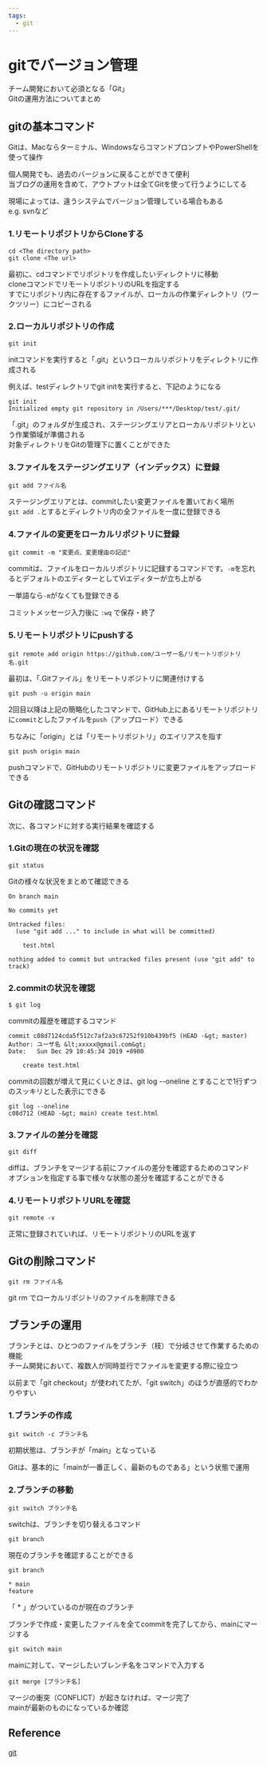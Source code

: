 ```yaml
---
tags:
  - git
---
```


# gitでバージョン管理

チーム開発において必須となる「Git」<br>
Gitの運用方法についてまとめ

## gitの基本コマンド
Gitは、Macならターミナル、WindowsならコマンドプロンプトやPowerShellを使って操作<br>

個人開発でも、過去のバージョンに戻ることができて便利<br>
当ブログの運用を含めて、アウトプットは全てGitを使って行うようにしてる<br>

現場によっては、違うシステムでバージョン管理している場合もある<br>
e.g. svnなど

### 1.リモートリポジトリからCloneする

```
cd <The directory path>
git clone <The url>
```

最初に、cdコマンドでリポジトリを作成したいディレクトリに移動<br>
cloneコマンドでリモートリポジトリのURLを指定する<br>
すでにリポジトリ内に存在するファイルが、ローカルの作業ディレクトリ（ワークツリー）にコピーされる

### 2.ローカルリポジトリの作成
```
git init
```
initコマンドを実行すると「.git」というローカルリポジトリをディレクトリに作成される<br>

例えば、testディレクトリでgit initを実行すると、下記のようになる<br>

```
git init
Initialized empty git repository in /Users/***/Desktop/test/.git/
```

「.git」のフォルダが生成され、ステージングエリアとローカルリポジトリという作業領域が準備される<br>
対象ディレクトリをGitの管理下に置くことができた

### 3.ファイルをステージングエリア（インデックス）に登録

```
git add ファイル名
```

ステージングエリアとは、commitしたい変更ファイルを置いておく場所<br>
`git add .`とするとディレクトリ内の全ファイルを一度に登録できる

### 4.ファイルの変更をローカルリポジトリに登録

```
git commit -m "変更点、変更理由の記述"
```

commitは、ファイルをローカルリポジトリに記録するコマンドです。`-m`を忘れるとデフォルトのエディターとしてViエディターが立ち上がる<br>

一単語なら`-m`がなくても登録できる<br>

コミットメッセージ入力後に `:wq` で保存・終了<br>

### 5.リモートリポジトリにpushする

```
git remote add origin https://github.com/ユーザー名/リモートリポジトリ名.git
```

最初は、「.Gitファイル」をリモートリポジトリに関連付けする<br>

```
git push -u origin main
```

2回目以降は上記の簡略化したコマンドで、GitHub上にあるリモートリポジトリに`commit`としたファイルを`push`（アップロード）できる<br>

ちなみに「origin」とは「リモートリポジトリ」のエイリアスを指す<br>

```
git push origin main
```

pushコマンドで、GitHubのリモートリポジトリに変更ファイルをアップロードできる


## Gitの確認コマンド

次に、各コマンドに対する実行結果を確認する

### 1.Gitの現在の状況を確認

```
git status
```

Gitの様々な状況をまとめて確認できる

```
On branch main

No commits yet

Untracked files:
  (use "git add ..." to include in what will be committed)

	test.html

nothing added to commit but untracked files present (use "git add" to track)

```
### 2.commitの状況を確認

```
$ git log
```

commitの履歴を確認するコマンド

```
commit c08d7124cda5f512c7af2a3c67252f910b439bf5 (HEAD -&gt; master)
Author: ユーザ名 &lt;xxxxx@gmail.com&gt;
Date:   Sun Dec 29 10:45:34 2019 +0900

    create test.html
```

commitの回数が増えて見にくいときは、git log --oneline とすることで1行ずつのスッキリとした表示にできる

```
git log --oneline
c08d712 (HEAD -&gt; main) create test.html
```

### 3.ファイルの差分を確認

```
git diff
```

diffは、ブランチをマージする前にファイルの差分を確認するためのコマンド<br>
オプションを指定する事で様々な状態の差分を確認することができる

### 4.リモートリポジトリURLを確認

```
git remote -v
```

正常に登録されていれば、リモートリポジトリのURLを返す

## Gitの削除コマンド

```
git rm ファイル名
```

git rm でローカルリポジトリのファイルを削除できる<br>

## ブランチの運用

ブランチとは、ひとつのファイルをブランチ（枝）で分岐させて作業するための機能<br>
チーム開発において、複数人が同時並行でファイルを変更する際に役立つ<br>

以前まで「git checkout」が使われてたが、「git switch」のほうが直感的でわかりやすい

### 1.ブランチの作成
```
git switch -c ブランチ名
```
初期状態は、ブランチが「main」となっている<br>

Gitは、基本的に「mainが一番正しく、最新のものである」という状態で運用

### 2.ブランチの移動
```
git switch ブランチ名
```

switchは、ブランチを切り替えるコマンド
```
git branch
```

現在のブランチを確認することができる
```
git branch

* main
feature
```

「 * 」がついているのが現在のブランチ<br>

ブランチで作成・変更したファイルを全てcommitを完了してから、mainにマージする

```
git switch main
```

mainに対して、マージしたいブレンチ名をコマンドで入力する

```
git merge [ブランチ名]
```

マージの衝突（CONFLICT）が起きなければ、マージ完了<br>
mainが最新のものになっているか確認<br>

## Reference
[git](https://git-scm.com/doc)<br>

